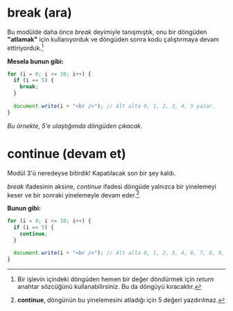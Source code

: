 # break (ara)

Bu modülde daha önce *break* deyimiyle tanışmıştık, onu bir döngüden **"atlamak"** için kullanıyorduk ve döngüden sonra kodu çalıştırmaya devam ettiriyorduk.[^1]

**Mesela bunun gibi:**

```javascript
for (i = 0; i <= 10; i++) {
  if (i == 5) {
    break; 
  }
  
  document.write(i + "<br />"); // Alt alta 0, 1, 2, 3, 4, 5 yazar.
}
```

*Bu örnekte, 5'e ulaştığımda döngüden çıkacak.*

  [^1]: Bir işlevin içindeki döngüden hemen bir değer döndürmek için *return* anahtar sözcüğünü kullanabilirsiniz. Bu da döngüyü kıracaktır.

# continue (devam et)

Modül 3'ü neredeyse bitirdik! Kapatılacak son bir şey kaldı.

*break* ifadesinin aksine, *continue* ifadesi döngüde yalnızca bir yinelemeyi keser ve bir sonraki yinelemeyle devam eder.[^2]

**Bunun gibi:**

```javascript
for (i = 0; i <= 10; i++) {
  if (i == 5) {
    continue;
  }

  document.write(i + "<br />"); // Alt alta 0, 1, 2, 3, 4, 6, 7, 8, 9, 10 yazar. 
}
```

  [^2]: **continue**, döngünün bu yinelemesini atladığı için 5 değeri yazdırılmaz.
